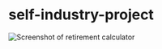 # self-industry-project

![Screenshot of retirement calculator](./public/images/readme-graph.png?raw=true "Optional Title")
